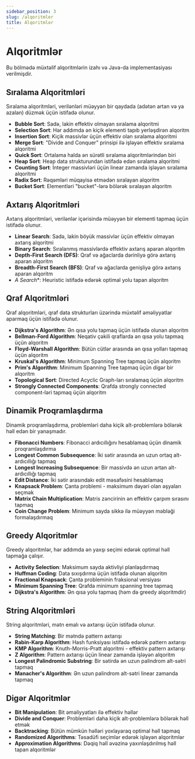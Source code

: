 ```yaml
---
sidebar_position: 3
slug: /alqoritmler
title: Alqoritmlər
---
```


# Alqoritmlər

Bu bölmədə müxtəlif alqoritmlərin izahı və Java-da implementasiyası verilmişdir.

## Sıralama Alqoritmləri

Sıralama alqoritmləri, verilənləri müəyyən bir qaydada (adətən artan və ya azalan) düzmək üçün istifadə olunur.

- **Bubble Sort**: Sadə, lakin effektiv olmayan sıralama alqoritmi
- **Selection Sort**: Hər addımda ən kiçik elementi tapıb yerləşdirən alqoritm
- **Insertion Sort**: Kiçik massivlər üçün effektiv olan sıralama alqoritmi
- **Merge Sort**: "Divide and Conquer" prinsipi ilə işləyən effektiv sıralama alqoritmi
- **Quick Sort**: Ortalama halda ən sürətli sıralama alqoritmlərindən biri
- **Heap Sort**: Heap data strukturundan istifadə edən sıralama alqoritmi
- **Counting Sort**: İnteger massivləri üçün linear zamanda işləyən sıralama alqoritmi
- **Radix Sort**: Rəqəmləri müqayisə etmədən sıralayan alqoritm
- **Bucket Sort**: Elementləri "bucket"-lərə bölərək sıralayan alqoritm

## Axtarış Alqoritmləri

Axtarış alqoritmləri, verilənlər içərisində müəyyən bir elementi tapmaq üçün istifadə olunur.

- **Linear Search**: Sadə, lakin böyük massivlər üçün effektiv olmayan axtarış alqoritmi
- **Binary Search**: Sıralanmış massivlərdə effektiv axtarış aparan alqoritm
- **Depth-First Search (DFS)**: Qraf və ağaclarda dərinliyə görə axtarış aparan alqoritm
- **Breadth-First Search (BFS)**: Qraf və ağaclarda genişliyə görə axtarış aparan alqoritm
- **A* Search**: Heuristic istifadə edərək optimal yolu tapan alqoritm

## Qraf Alqoritmləri

Qraf alqoritmləri, qraf data strukturları üzərində müxtəlif əməliyyatlar aparmaq üçün istifadə olunur.

- **Dijkstra's Algorithm**: Ən qısa yolu tapmaq üçün istifadə olunan alqoritm
- **Bellman-Ford Algorithm**: Neqativ çəkili qraflarda ən qısa yolu tapmaq üçün alqoritm
- **Floyd-Warshall Algorithm**: Bütün cütlər arasında ən qısa yolları tapmaq üçün alqoritm
- **Kruskal's Algorithm**: Minimum Spanning Tree tapmaq üçün alqoritm
- **Prim's Algorithm**: Minimum Spanning Tree tapmaq üçün digər bir alqoritm
- **Topological Sort**: Directed Acyclic Graph-ları sıralamaq üçün alqoritm
- **Strongly Connected Components**: Qrafda strongly connected component-ləri tapmaq üçün alqoritm

## Dinamik Proqramlaşdırma

Dinamik proqramlaşdırma, problemləri daha kiçik alt-problemlərə bölərək həll edən bir yanaşmadır.

- **Fibonacci Numbers**: Fibonacci ardıcıllığını hesablamaq üçün dinamik proqramlaşdırma
- **Longest Common Subsequence**: İki sətir arasında ən uzun ortaq alt-ardıcıllığı tapmaq
- **Longest Increasing Subsequence**: Bir massivdə ən uzun artan alt-ardıcıllığı tapmaq
- **Edit Distance**: İki sətir arasındakı edit məsafəsini hesablamaq
- **Knapsack Problem**: Çanta problemi - maksimum dəyəri olan əşyaları seçmək
- **Matrix Chain Multiplication**: Matris zəncirinin ən effektiv çarpım sırasını tapmaq
- **Coin Change Problem**: Minimum sayda sikkə ilə müəyyən məbləği formalaşdırmaq

## Greedy Alqoritmlər

Greedy alqoritmlər, hər addımda ən yaxşı seçimi edərək optimal həll tapmağa çalışır.

- **Activity Selection**: Maksimum sayda aktivliyi planlaşdırmaq
- **Huffman Coding**: Data sıxışdırma üçün istifadə olunan alqoritm
- **Fractional Knapsack**: Çanta probleminin fraksional versiyası
- **Minimum Spanning Tree**: Qrafda minimum spanning tree tapmaq
- **Dijkstra's Algorithm**: Ən qısa yolu tapmaq (həm də greedy alqoritmdir)

## String Alqoritmləri

String alqoritmləri, mətn emalı və axtarışı üçün istifadə olunur.

- **String Matching**: Bir mətndə pattern axtarışı
- **Rabin-Karp Algorithm**: Hash funksiyası istifadə edərək pattern axtarışı
- **KMP Algorithm**: Knuth-Morris-Pratt alqoritmi - effektiv pattern axtarışı
- **Z Algorithm**: Pattern axtarışı üçün linear zamanda işləyən alqoritm
- **Longest Palindromic Substring**: Bir sətirdə ən uzun palindrom alt-sətri tapmaq
- **Manacher's Algorithm**: Ən uzun palindrom alt-sətri linear zamanda tapmaq

## Digər Alqoritmlər

- **Bit Manipulation**: Bit əməliyyatları ilə effektiv həllər
- **Divide and Conquer**: Problemləri daha kiçik alt-problemlərə bölərək həll etmək
- **Backtracking**: Bütün mümkün həlləri yoxlayaraq optimal həll tapmaq
- **Randomized Algorithms**: Təsadüfi seçimlər edərək işləyən alqoritmlər
- **Approximation Algorithms**: Dəqiq həll əvəzinə yaxınlaşdırılmış həll tapan alqoritmlər
